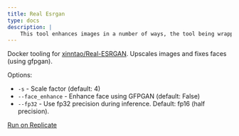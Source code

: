 ```yaml
---
title: Real Esrgan
type: docs
description: |
    This tool enhances images in a number of ways, the tool being wrapped is xinntao/Real-ESRGAN
---
```


Docker tooling for [xinntao/Real-ESRGAN](https://github.com/xinntao/Real-ESRGAN). Upscales images and fixes faces (using gfpgan).

Options:
* `-s` - Scale factor (default: 4)
* `--face_enhance` - Enhance face using GFPGAN (default: False)
* `--fp32` - Use fp32 precision during inference. Default: fp16 (half precision).

[Run on Replicate](https://replicate.com/nightmareai/real-esrgan)